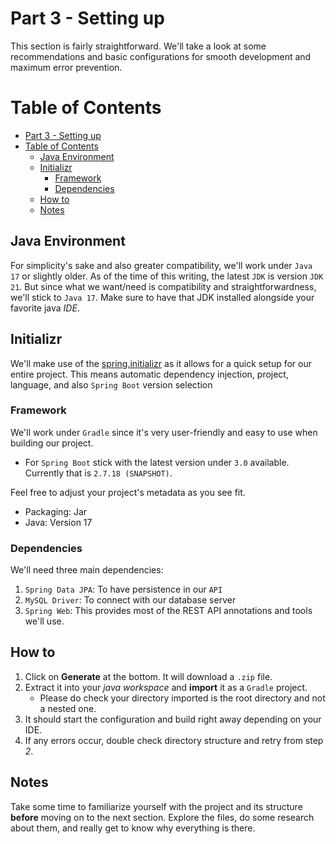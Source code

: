 # Part 3 - Setting up

This section is fairly straightforward. We'll take a look at some recommendations and basic configurations for smooth development and maximum error prevention.

# Table of Contents

- [Part 3 - Setting up](#part-3---setting-up)
- [Table of Contents](#table-of-contents)
  - [Java Environment](#java-environment)
  - [Initializr](#initializr)
    - [Framework](#framework)
    - [Dependencies](#dependencies)
  - [How to](#how-to)
  - [Notes](#notes)

## Java Environment

For simplicity's sake and also greater compatibility, we'll work under `Java 17` or slightly older.
As of the time of this writing, the latest `JDK` is version `JDK 21`. But since what we want/need is compatibility and straightforwardness, we'll stick to `Java 17`. 
Make sure to have that JDK installed alongside your favorite java *IDE*. 

## Initializr

We'll make use of the [spring.initializr](https://start.spring.io) as it allows for a quick setup for our entire project. This means automatic dependency injection, project, language, and also `Spring Boot` version selection

### Framework

We'll work under `Gradle` since it's very user-friendly and easy to use when building our project.

- For `Spring Boot` stick with the latest version under `3.0` available. Currently that is `2.7.18 (SNAPSHOT)`. 

Feel free to adjust your project's metadata as you see fit.

- Packaging: Jar
- Java: Version 17

### Dependencies

We'll need three main dependencies:

1. `Spring Data JPA`: To have persistence in our `API`
2. `MySQL Driver`: To connect with our database server
3. `Spring Web`: This provides most of the REST API annotations and tools we'll use.


## How to

1. Click on **Generate** at the bottom. It will download a `.zip` file.
2. Extract it into your *java workspace* and **import** it as a `Gradle` project.
    - Please do check your directory imported is the root directory and not a nested one.
3. It should start the configuration and build right away depending on your IDE. 
4. If any errors occur, double check directory structure and retry from step *2*.

## Notes

Take some time to familiarize yourself with the project and its structure **before** moving on to the next section. Explore the files, do some research about them, and really get to know why everything is there.
